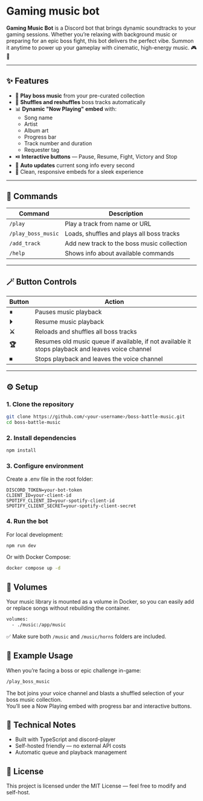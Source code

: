 # Gaming music bot

**Gaming Music Bot** is a Discord bot that brings dynamic soundtracks to your gaming sessions.
Whether you’re relaxing with background music or preparing for an epic boss fight, this bot delivers the perfect vibe.
Summon it anytime to power up your gameplay with cinematic, high-energy music. 🎮🎵

---

## ✨ Features

- 🎵 **Play boss music** from your pre-curated collection
- 🔀 **Shuffles and reshuffles** boss tracks automatically
- 📊 **Dynamic "Now Playing" embed** with:
  - Song name
  - Artist
  - Album art
  - Progress bar
  - Track number and duration
  - Requester tag
- ⏯️ **Interactive buttons** — Pause, Resume, Fight, Victory and Stop
- 📡 **Auto updates** current song info every second
- 💬 Clean, responsive embeds for a sleek experience

---

## 🧩 Commands

| Command            | Description                                |
| ------------------ | ------------------------------------------ |
| `/play`            | Play a track from name or URL              |
| `/play_boss_music` | Loads, shuffles and plays all boss tracks  |
| `/add_track`       | Add new track to the boss music collection |
| `/help`            | Shows info about available commands        |

---

## 🪄 Button Controls

| Button | Action                                                                                            |
| ------ | ------------------------------------------------------------------------------------------------- |
| **⏸**  | Pauses music playback                                                                             |
| **⏵**  | Resume music playback                                                                             |
| **⚔️** | Reloads and shuffles all boss tracks                                                              |
| **🏆** | Resumes old music queue if available, if not available it stops playback and leaves voice channel |
| **⏹**  | Stops playback and leaves the voice channel                                                       |

---

## ⚙️ Setup

### 1. Clone the repository

```bash
git clone https://github.com/<your-username>/boss-battle-music.git
cd boss-battle-music
```

### 2. Install dependencies

```bash
npm install
```

### 3. Configure environment

Create a .env file in the root folder:

```
DISCORD_TOKEN=your-bot-token
CLIENT_ID=your-client-id
SPOTIFY_CLIENT_ID=your-spotify-client-id
SPOTIFY_CLIENT_SECRET=your-spotify-client-secret
```

### 4. Run the bot

For local development:

```bash
npm run dev
```

Or with Docker Compose:

```bash
docker compose up -d
```

## 💾 Volumes

Your music library is mounted as a volume in Docker, so you can easily add or replace songs without rebuilding the container.

```bash
volumes:
  - ./music:/app/music
```

✅ Make sure both `/music` and `/music/horns` folders are included.

## 🚀 Example Usage

When you’re facing a boss or epic challenge in-game:

```bash
/play_boss_music
```

The bot joins your voice channel and blasts a shuffled selection of your boss music collection.  
You’ll see a Now Playing embed with progress bar and interactive buttons.

## 🧠 Technical Notes

- Built with TypeScript and discord-player
- Self-hosted friendly — no external API costs
- Automatic queue and playback management

## 🏁 License

This project is licensed under the MIT License — feel free to modify and self-host.
